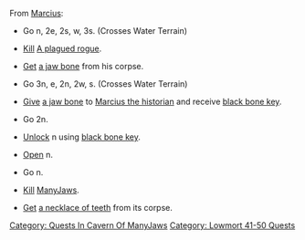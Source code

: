 From [Marcius](Marcius_The_Historian.md "wikilink"):

-   Go n, 2e, 2s, w, 3s. (Crosses Water Terrain)

<!-- -->

-   [Kill](Kill.md "wikilink") [A plagued
    rogue](Plagued_Rogue.md "wikilink").

<!-- -->

-   [Get](Get.md "wikilink") [a jaw bone](Jaw_Bone.md "wikilink") from
    his corpse.

<!-- -->

-   Go 3n, e, 2n, 2w, s. (Crosses Water Terrain)

<!-- -->

-   [Give](Give.md "wikilink") [a jaw bone](Jaw_Bone.md "wikilink") to
    [Marcius the historian](Marcius_The_Historian.md "wikilink") and
    receive [black bone key](Black_Bone_Key.md "wikilink").

<!-- -->

-   Go 2n.

<!-- -->

-   [Unlock](Unlock.md "wikilink") n using [black bone
    key](Black_Bone_Key.md "wikilink").

<!-- -->

-   [Open](Open.md "wikilink") n.

<!-- -->

-   Go n.

<!-- -->

-   [Kill](Kill.md "wikilink") [ManyJaws](ManyJaws.md "wikilink").

<!-- -->

-   [Get](Get.md "wikilink") [a necklace of
    teeth](Necklace_Of_Teeth.md "wikilink") from its corpse.

[Category: Quests In Cavern Of
ManyJaws](Category:_Quests_In_Cavern_Of_ManyJaws "wikilink") [Category:
Lowmort 41-50 Quests](Category:_Lowmort_41-50_Quests "wikilink")
